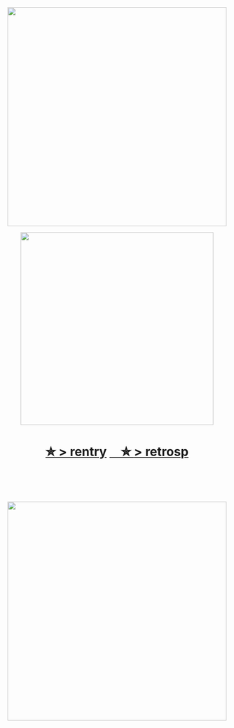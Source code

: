 ㅤㅤㅤㅤㅤㅤㅤㅤㅤㅤㅤㅤ
<p align="center"><img src="https://i.imgur.com/R90EoIG.png&=70" width="500">
    
<p align="center"><img src="https://i.imgur.com/G00I6ZW.png&=80" width="440">



<h1 align="center"></[retros](https://retrospring.net/@goroplushie)>
  
[✮ > rentry](https://rentry.co/anti-thief) [ㅤ✮ ](https://retrospring.net/@goroplushie) 
 [> retrosp](https://retrospring.net/@goroplushie)

ㅤㅤㅤㅤㅤㅤㅤㅤㅤㅤㅤㅤ

<p align="center"><img src="https://i.imgur.com/frGvEmw.png&=70" width="500">




ㅤㅤㅤㅤㅤㅤㅤㅤㅤㅤㅤㅤ
  



ㅤ
